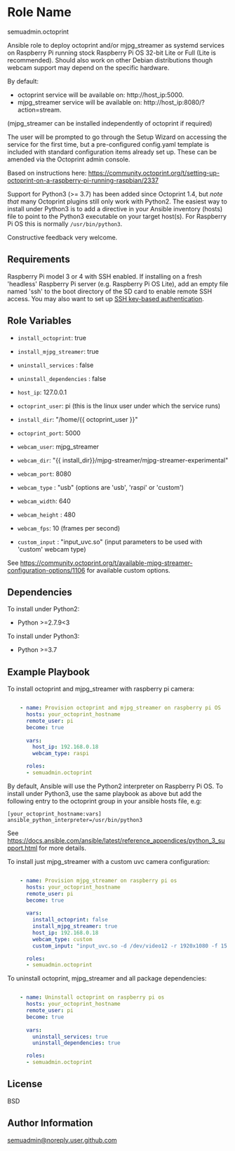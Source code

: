Role Name
=========

semuadmin.octoprint

Ansible role to deploy octoprint and/or mjpg_streamer as systemd services on Raspberry Pi
running stock Raspberry Pi OS 32-bit Lite or Full (Lite is recommended). Should also work
on other Debian distributions though webcam support may depend on the specific hardware.

By default:
- octoprint service will be available on: http://host_ip:5000.
- mjpg_streamer service will be available on: http://host_ip:8080/?action=stream.

(mjpg_streamer can be installed independently of octoprint if required)

The user will be prompted to go through the Setup Wizard on accessing the service for the
first time, but a pre-configured config.yaml template is included with standard configuration
items already set up. These can be amended via the Octoprint admin console.

Based on instructions here:
https://community.octoprint.org/t/setting-up-octoprint-on-a-raspberry-pi-running-raspbian/2337

Support for Python3 (>= 3.7) has been added since Octoprint 1.4, but *note that* many 
Octoprint plugins still only work with Python2. The easiest way to install under Python3 is
to add a directive in your Ansible inventory (hosts) file to point to the Python3 executable
on your target host(s). For Raspberry Pi OS this is normally `/usr/bin/python3`.

Constructive feedback very welcome.

Requirements
------------

Raspberry Pi model 3 or 4 with SSH enabled. If installing on a fresh 'headless' Raspberry
Pi server (e.g. Raspberry Pi OS Lite), add an empty file named 'ssh' to the boot directory 
of the SD card to enable remote SSH access. You may also want to set up [SSH key-based
authentication](https://www.raspberrypi.org/documentation/remote-access/ssh/passwordless.md).

Role Variables
--------------

- `install_octoprint`: true
- `install_mjpg_streamer`: true
- `uninstall_services` : false
- `uninstall_dependencies` : false
        
- `host_ip`: 127.0.0.1
- `octoprint_user`: pi (this is the linux user under which the service runs)
- `install_dir`: "/home/{{ octoprint_user }}"
- `octoprint_port`: 5000

- `webcam_user`: mjpg_streamer
- `webcam_dir`: "{{ install_dir}}/mjpg-streamer/mjpg-streamer-experimental"
- `webcam_port`: 8080
- `webcam_type` : "usb" (options are 'usb', 'raspi' or 'custom')
- `webcam_width`: 640
- `webcam_height` : 480
- `webcam_fps`: 10 (frames per second)
- `custom_input` : "input_uvc.so" (input parameters to be used with 'custom' webcam type)

See https://community.octoprint.org/t/available-mjpg-streamer-configuration-options/1106
for available custom options.

Dependencies
------------

To install under Python2:
- Python >=2.7.9<3

To install under Python3:
- Python >=3.7

Example Playbook
----------------

To install octoprint and mjpg_streamer with raspberry pi camera:

```yaml

    - name: Provision octoprint and mjpg_streamer on raspberry pi OS
      hosts: your_octoprint_hostname
      remote_user: pi
      become: true
      
      vars:
        host_ip: 192.168.0.18
        webcam_type: raspi

      roles:
      - semuadmin.octoprint
```

By default, Ansible will use the Python2 interpreter on Raspberry Pi OS.
To install under Python3, use the same playbook as above but add the
following entry to the octoprint group in your ansible hosts file, e.g:

```
[your_octoprint_hostname:vars]
ansible_python_interpreter=/usr/bin/python3
```

See https://docs.ansible.com/ansible/latest/reference_appendices/python_3_support.html 
for more details.

To install just mjpg_streamer with a custom uvc camera configuration:

```yaml

    - name: Provision mjpg_streamer on raspberry pi os
      hosts: your_octoprint_hostname
      remote_user: pi
      become: true
      
      vars:
        install_octoprint: false
        install_mjpg_streamer: true
        host_ip: 192.168.0.18
        webcam_type: custom
        custom_input: "input_uvc.so -d /dev/video12 -r 1920x1080 -f 15 -q 50"

      roles:
      - semuadmin.octoprint
```

To uninstall octoprint, mjpg_streamer and all package dependencies:

```yaml

    - name: Uninstall octoprint on raspberry pi os
      hosts: your_octoprint_hostname
      remote_user: pi
      become: true
      
      vars:
        uninstall_services: true
        uninstall_dependencies: true

      roles:
      - semuadmin.octoprint
```

License
-------

BSD

Author Information
------------------

semuadmin@noreply.user.github.com

